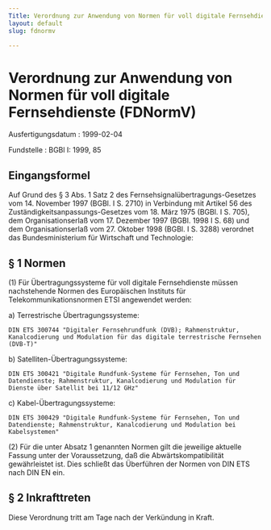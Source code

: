 ```yaml
---
Title: Verordnung zur Anwendung von Normen für voll digitale Fernsehdienste
layout: default
slug: fdnormv

---
```


# Verordnung zur Anwendung von Normen für voll digitale Fernsehdienste (FDNormV)

Ausfertigungsdatum
:   1999-02-04

Fundstelle
:   BGBl I: 1999, 85



## Eingangsformel

Auf Grund des § 3 Abs. 1 Satz 2 des Fernsehsignalübertragungs-Gesetzes
vom 14. November 1997 (BGBl. I S. 2710) in Verbindung mit Artikel 56
des Zuständigkeitsanpassungs-Gesetzes vom 18. März 1975 (BGBl. I S.
705), dem Organisationserlaß vom 17. Dezember 1997 (BGBl. 1998 I S.
68) und dem Organisationserlaß vom 27. Oktober 1998 (BGBl. I S. 3288)
verordnet das Bundesministerium für Wirtschaft und Technologie:


## § 1 Normen

(1) Für Übertragungssysteme für voll digitale Fernsehdienste müssen
nachstehende Normen des Europäischen Instituts für
Telekommunikationsnormen ETSI angewendet werden:

a)  Terrestrische Übertragungssysteme:

    DIN ETS 300744 "Digitaler Fernsehrundfunk (DVB); Rahmenstruktur,
    Kanalcodierung und Modulation für das digitale terrestrische Fernsehen
    (DVB-T)"


b)  Satelliten-Übertragungssysteme:

    DIN ETS 300421 "Digitale Rundfunk-Systeme für Fernsehen, Ton und
    Datendienste; Rahmenstruktur, Kanalcodierung und Modulation für
    Dienste über Satellit bei 11/12 GHz"


c)  Kabel-Übertragungssysteme:

    DIN ETS 300429 "Digitale Rundfunk-Systeme für Fernsehen, Ton und
    Datendienste; Rahmenstruktur, Kanalcodierung und Modulation bei
    Kabelsystemen"




(2) Für die unter Absatz 1 genannten Normen gilt die jeweilige
aktuelle Fassung unter der Voraussetzung, daß die
Abwärtskompatibilität gewährleistet ist. Dies schließt das Überführen
der Normen von DIN ETS nach DIN EN ein.


## § 2 Inkrafttreten

Diese Verordnung tritt am Tage nach der Verkündung in Kraft.

